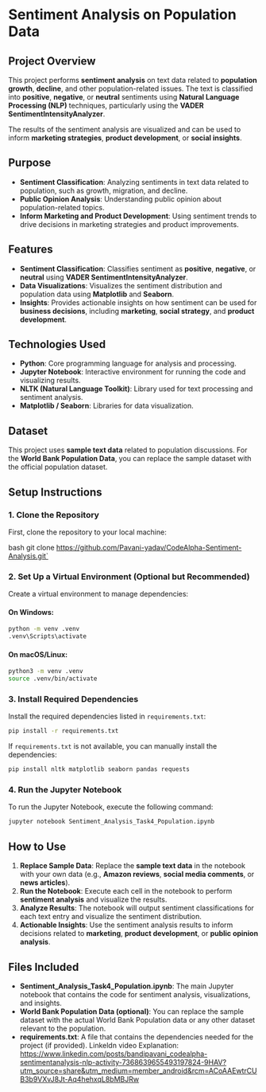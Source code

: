 
# Sentiment Analysis on Population Data

## Project Overview
This project performs **sentiment analysis** on text data related to **population growth**, **decline**, and other population-related issues. The text is classified into **positive**, **negative**, or **neutral** sentiments using **Natural Language Processing (NLP)** techniques, particularly using the **VADER SentimentIntensityAnalyzer**.

The results of the sentiment analysis are visualized and can be used to inform **marketing strategies**, **product development**, or **social insights**.

## Purpose
- **Sentiment Classification**: Analyzing sentiments in text data related to population, such as growth, migration, and decline.
- **Public Opinion Analysis**: Understanding public opinion about population-related topics.
- **Inform Marketing and Product Development**: Using sentiment trends to drive decisions in marketing strategies and product improvements.

## Features
- **Sentiment Classification**: Classifies sentiment as **positive**, **negative**, or **neutral** using **VADER SentimentIntensityAnalyzer**.
- **Data Visualizations**: Visualizes the sentiment distribution and population data using **Matplotlib** and **Seaborn**.
- **Insights**: Provides actionable insights on how sentiment can be used for **business decisions**, including **marketing**, **social strategy**, and **product development**.

## Technologies Used
- **Python**: Core programming language for analysis and processing.
- **Jupyter Notebook**: Interactive environment for running the code and visualizing results.
- **NLTK (Natural Language Toolkit)**: Library used for text processing and sentiment analysis.
- **Matplotlib / Seaborn**: Libraries for data visualization.

## Dataset
This project uses **sample text data** related to population discussions.
For the **World Bank Population Data**, you can replace the sample dataset with the official population dataset.

## Setup Instructions

### 1. Clone the Repository
First, clone the repository to your local machine:

bash
git clone https://github.com/Pavani-yadav/CodeAlpha-Sentiment-Analysis.git`

### 2. Set Up a Virtual Environment (Optional but Recommended)

Create a virtual environment to manage dependencies:

#### On Windows:

```bash
python -m venv .venv
.venv\Scripts\activate
```

#### On macOS/Linux:

```bash
python3 -m venv .venv
source .venv/bin/activate
```

### 3. Install Required Dependencies

Install the required dependencies listed in `requirements.txt`:

```bash
pip install -r requirements.txt
```

If `requirements.txt` is not available, you can manually install the dependencies:

```bash
pip install nltk matplotlib seaborn pandas requests
```

### 4. Run the Jupyter Notebook

To run the Jupyter Notebook, execute the following command:

```bash
jupyter notebook Sentiment_Analysis_Task4_Population.ipynb
```

## How to Use

1. **Replace Sample Data**: Replace the **sample text data** in the notebook with your own data (e.g., **Amazon reviews**, **social media comments**, or **news articles**).
2. **Run the Notebook**: Execute each cell in the notebook to perform **sentiment analysis** and visualize the results.
3. **Analyze Results**: The notebook will output sentiment classifications for each text entry and visualize the sentiment distribution.
4. **Actionable Insights**: Use the sentiment analysis results to inform decisions related to **marketing**, **product development**, or **public opinion analysis**.

## Files Included

* **Sentiment\_Analysis\_Task4\_Population.ipynb**: The main Jupyter notebook that contains the code for sentiment analysis, visualizations, and insights.
* **World Bank Population Data (optional)**: You can replace the sample dataset with the actual World Bank Population data or any other dataset relevant to the population.
* **requirements.txt**: A file that contains the dependencies needed for the project (if provided).
  Linkeldn video Explanation:
https://www.linkedin.com/posts/bandipavani_codealpha-sentimentanalysis-nlp-activity-7368639655493197824-9HAV?utm_source=share&utm_medium=member_android&rcm=ACoAAEwtrCUB3b9VXvJ8Jt-Aq4hehxqL8bMBJRw
 
